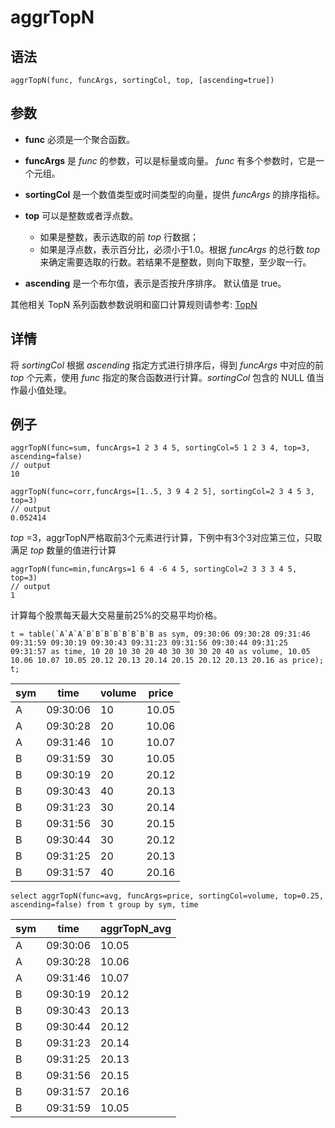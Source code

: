# aggrTopN

## 语法

`aggrTopN(func, funcArgs, sortingCol, top, [ascending=true])`

## 参数

* **func** 必须是一个聚合函数。
* **funcArgs** 是 *func* 的参数，可以是标量或向量。 *func* 有多个参数时，它是一个元组。
* **sortingCol** 是一个数值类型或时间类型的向量，提供 *funcArgs* 的排序指标。
* **top** 可以是整数或者浮点数。

  + 如果是整数，表示选取的前 *top* 行数据；
  + 如果是浮点数，表示百分比，必须小于1.0。根据 *funcArgs* 的总行数 *top*
    来确定需要选取的行数。若结果不是整数，则向下取整，至少取一行。
* **ascending** 是一个布尔值，表示是否按升序排序。 默认值是 true。

其他相关 TopN 系列函数参数说明和窗口计算规则请参考: [TopN](../themes/TopN.md)

## 详情

将 *sortingCol* 根据 *ascending* 指定方式进行排序后，得到 *funcArgs* 中对应的前 *top*
个元素，使用 *func* 指定的聚合函数进行计算。*sortingCol* 包含的 NULL 值当作最小值处理。

## 例子

```
aggrTopN(func=sum, funcArgs=1 2 3 4 5, sortingCol=5 1 2 3 4, top=3, ascending=false)
// output
10

aggrTopN(func=corr,funcArgs=[1..5, 3 9 4 2 5], sortingCol=2 3 4 5 3, top=3)
// output
0.052414
```

*top* =3，aggrTopN严格取前3个元素进行计算，下例中有3个3对应第三位，只取满足 *top* 数量的值进行计算

```
aggrTopN(func=min,funcArgs=1 6 4 -6 4 5, sortingCol=2 3 3 3 4 5, top=3)
// output
1
```

计算每个股票每天最大交易量前25%的交易平均价格。

```
t = table(`A`A`A`B`B`B`B`B`B`B`B as sym, 09:30:06 09:30:28 09:31:46 09:31:59 09:30:19 09:30:43 09:31:23 09:31:56 09:30:44 09:31:25 09:31:57 as time, 10 20 10 30 20 40 30 30 30 20 40 as volume, 10.05 10.06 10.07 10.05 20.12 20.13 20.14 20.15 20.12 20.13 20.16 as price);
t;
```

| sym | time | volume | price |
| --- | --- | --- | --- |
| A | 09:30:06 | 10 | 10.05 |
| A | 09:30:28 | 20 | 10.06 |
| A | 09:31:46 | 10 | 10.07 |
| B | 09:31:59 | 30 | 10.05 |
| B | 09:30:19 | 20 | 20.12 |
| B | 09:30:43 | 40 | 20.13 |
| B | 09:31:23 | 30 | 20.14 |
| B | 09:31:56 | 30 | 20.15 |
| B | 09:30:44 | 30 | 20.12 |
| B | 09:31:25 | 20 | 20.13 |
| B | 09:31:57 | 40 | 20.16 |

```
select aggrTopN(func=avg, funcArgs=price, sortingCol=volume, top=0.25, ascending=false) from t group by sym, time
```

| sym | time | aggrTopN\_avg |
| --- | --- | --- |
| A | 09:30:06 | 10.05 |
| A | 09:30:28 | 10.06 |
| A | 09:31:46 | 10.07 |
| B | 09:30:19 | 20.12 |
| B | 09:30:43 | 20.13 |
| B | 09:30:44 | 20.12 |
| B | 09:31:23 | 20.14 |
| B | 09:31:25 | 20.13 |
| B | 09:31:56 | 20.15 |
| B | 09:31:57 | 20.16 |
| B | 09:31:59 | 10.05 |


